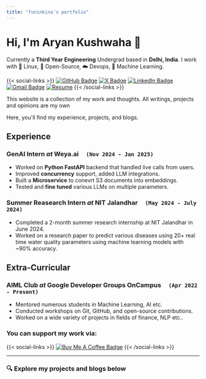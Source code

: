 ```yaml
---
title: "funinkina's portfolio"
---
```

# Hi, I'm Aryan Kushwaha 👋

Currently a **Third Year Engineering** Undergrad based in **Delhi, India**. I work with 🐧 Linux, 🌟 Open-Source, ☁️ Devops, 🤖 Machine Learning.

{{< social-links >}}
[![GitHub Badge](https://img.shields.io/badge/GitHub-181717?logo=github&logoColor=fff&style=for-the-badge)](https://github.com/funinkina)
[![X Badge](https://img.shields.io/badge/X-000?logo=x&logoColor=fff&style=for-the-badge)](https://x.com/funinkina)
[![LinkedIn Badge](https://img.shields.io/badge/LinkedIn-0077B5?logo=linkedin&logoColor=fff&style=for-the-badge)](https://www.linkedin.com/in/funinkina)
[![Gmail Badge](https://img.shields.io/badge/Gmail-EA4335?logo=gmail&logoColor=fff&style=for-the-badge)](mailto:aryankuswaha3101@gmail.com)
[![Resume](https://img.shields.io/badge/Resume-PDF-green?style=for-the-badge)](https://drive.google.com/file/d/1ihZrQcT2tONVpIvPu10jKKj2tmh7F0pw/view?usp=sharing)
{{< /social-links >}}

This website is a collection of my work and thoughts. All writings, projects and opinions are my own

Here, you'll find my experience, projects, and blogs.

## Experience
### GenAI Intern *at* Weya.ai &nbsp; &nbsp; `(Nov 2024 - Jan 2025)`
  - Worked on **Python FastAPI** backend that handled live calls from users.
  - Improved **concurrency** support, added LLM integrations.
  - Built a **Microservice** to conevrt S3 documents into embeddings.
  - Tested and **fine tuned** various LLMs on multiple parameters.

### Summer Reasearch Intern *at* NIT Jalandhar &nbsp; &nbsp; `(May 2024 - July 2024)`
  - Completed a 2-month summer research internship at NIT Jalandhar in June 2024.
  - Worked on a research paper to predict various diseases using 20+ real time water quality parameters using machine learning models with ~90% accuracy.


## Extra-Curricular
### AIML Club *at* Google Developer Groups OnCampus &nbsp; &nbsp; `(Apr 2022 - Present)`
  - Mentored numerous students in Machine Learning, AI etc.
  - Conducted workshops on Git, GitHub, and open-source contributions.
  - Worked on a wide variety of projects in fields of finance, NLP etc..

### You can support my work via:
{{< social-links >}}
[![Buy Me A Coffee Badge](https://img.shields.io/badge/Buy%20Me%20A%20Coffee-FD0?logo=buymeacoffee&logoColor=000&style=for-the-badge)](https://www.buymeacoffee.com/funinkina)
{{< /social-links >}}

----
### 🔍 Explore my projects and blogs below
